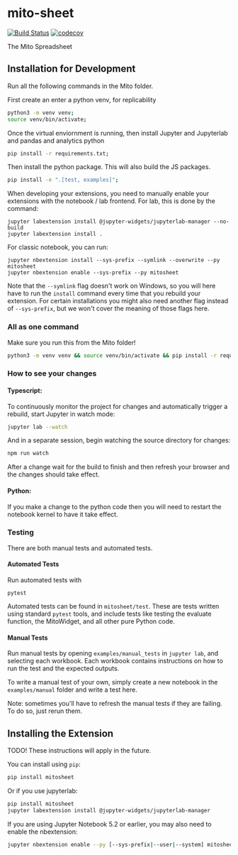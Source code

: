 
# mito-sheet

[![Build Status](https://travis-ci.org/mito/mito.svg?branch=master)](https://travis-ci.org/mito/mito)
[![codecov](https://codecov.io/gh/mito/mito/branch/master/graph/badge.svg)](https://codecov.io/gh/mito/mito)


The Mito Spreadsheet

## Installation for Development

Run all the following commands in the Mito folder. 

First create an enter a python venv, for replicability
```bash
python3 -m venv venv;
source venv/bin/activate;
```

Once the virtual enviornment is running, then install Jupyter and Jupyterlab and pandas and analytics python
```bash
pip install -r requirements.txt;
```

Then install the python package. This will also build the JS packages.
```bash
pip install -e ".[test, examples]";
```

When developing your extensions, you need to manually enable your extensions with the
notebook / lab frontend. For lab, this is done by the command:
```
jupyter labextension install @jupyter-widgets/jupyterlab-manager --no-build
jupyter labextension install .
```

For classic notebook, you can run:
```
jupyter nbextension install --sys-prefix --symlink --overwrite --py mitosheet
jupyter nbextension enable --sys-prefix --py mitosheet
```

Note that the `--symlink` flag doesn't work on Windows, so you will here have to run
the `install` command every time that you rebuild your extension. For certain installations
you might also need another flag instead of `--sys-prefix`, but we won't cover the meaning
of those flags here.

### All as one command

Make sure you run this from the Mito folder!

```bash
python3 -m venv venv && source venv/bin/activate && pip install -r requirements.txt && pip install -e ".[test, examples]" && jupyter labextension install @jupyter-widgets/jupyterlab-manager --no-build && jupyter labextension install . && jupyter lab --watch
```

### How to see your changes
#### Typescript:
To continuously monitor the project for changes and automatically trigger a rebuild, start Jupyter in watch mode:
```bash
jupyter lab --watch
```
And in a separate session, begin watching the source directory for changes:
```bash
npm run watch
```

After a change wait for the build to finish and then refresh your browser and the changes should take effect.

#### Python:
If you make a change to the python code then you will need to restart the notebook kernel to have it take effect.

### Testing

There are both manual tests and automated tests. 

#### Automated Tests

Run automated tests with
```
pytest
```
Automated tests can be found in  `mitosheet/test`. These are tests written using standard `pytest` tools, and include tests like testing the evaluate function, the MitoWidget, and all other pure Python code. 

#### Manual Tests

Run manual tests by opening `examples/manual_tests` in `jupyter lab`, and selecting each workbook. Each workbook contains instructions on how to run the test and the expected outputs. 

To write a manual test of your own, simply create a new notebook in the `examples/manual` folder and write a test here.

Note: sometimes you'll have to refresh the manual tests if they are failing. To do so, just rerun them. 

## Installing the Extension

TODO! These instructions will apply in the future.

You can install using `pip`:

```bash
pip install mitosheet
```

Or if you use jupyterlab:

```bash
pip install mitosheet
jupyter labextension install @jupyter-widgets/jupyterlab-manager
```

If you are using Jupyter Notebook 5.2 or earlier, you may also need to enable
the nbextension:
```bash
jupyter nbextension enable --py [--sys-prefix|--user|--system] mitosheet
```

